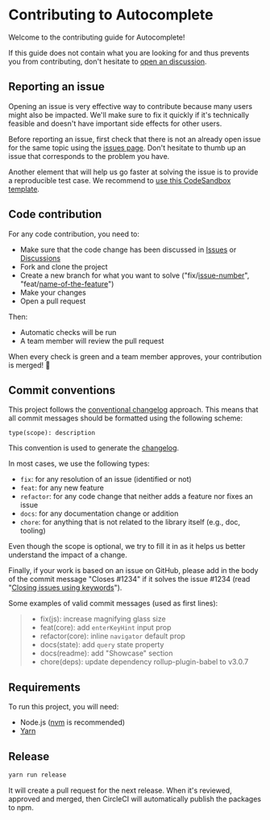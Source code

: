 # Contributing to Autocomplete

Welcome to the contributing guide for Autocomplete!

If this guide does not contain what you are looking for and thus prevents you from contributing, don't hesitate to [open an discussion](https://github.com/algolia/autocomplete/discussions).

## Reporting an issue

Opening an issue is very effective way to contribute because many users might also be impacted. We'll make sure to fix it quickly if it's technically feasible and doesn't have important side effects for other users.

Before reporting an issue, first check that there is not an already open issue for the same topic using the [issues page](https://github.com/algolia/autocomplete/issues). Don't hesitate to thumb up an issue that corresponds to the problem you have.

Another element that will help us go faster at solving the issue is to provide a reproducible test case. We recommend to [use this CodeSandbox template](https://codesandbox.io/s/github/algolia/autocomplete/tree/main/examples/playground?file=/app.tsx).

## Code contribution

For any code contribution, you need to:

- Make sure that the code change has been discussed in [Issues](https://github.com/algolia/autocomplete/issues) or [Discussions](https://github.com/algolia/autocomplete/discussions)
- Fork and clone the project
- Create a new branch for what you want to solve ("fix/<u>issue-number</u>", "feat/<u>name-of-the-feature</u>")
- Make your changes
- Open a pull request

Then:

- Automatic checks will be run
- A team member will review the pull request

When every check is green and a team member approves, your contribution is merged! 🚀

## Commit conventions

This project follows the [conventional changelog](https://conventionalcommits.org/) approach. This means that all commit messages should be formatted using the following scheme:

```
type(scope): description
```

This convention is used to generate the [changelog](https://github.com/algolia/autocomplete/tree/main/CHANGELOG.md).

In most cases, we use the following types:

- `fix`: for any resolution of an issue (identified or not)
- `feat`: for any new feature
- `refactor`: for any code change that neither adds a feature nor fixes an issue
- `docs`: for any documentation change or addition
- `chore`: for anything that is not related to the library itself (e.g., doc, tooling)

Even though the scope is optional, we try to fill it in as it helps us better understand the impact of a change.

Finally, if your work is based on an issue on GitHub, please add in the body of the commit message "Closes #1234" if it solves the issue #1234 (read "[Closing issues using keywords](https://help.github.com/en/articles/closing-issues-using-keywords)").

Some examples of valid commit messages (used as first lines):

> - fix(js): increase magnifying glass size
> - feat(core): add `enterKeyHint` input prop
> - refactor(core): inline `navigator` default prop
> - docs(state): add `query` state property
> - docs(readme): add "Showcase" section
> - chore(deps): update dependency rollup-plugin-babel to v3.0.7

## Requirements

To run this project, you will need:

- Node.js ([nvm](https://github.com/creationix/nvm#install-script) is recommended)
- [Yarn](https://yarnpkg.com)

## Release

```sh
yarn run release
```

It will create a pull request for the next release. When it's reviewed, approved and merged, then CircleCI will automatically publish the packages to npm.
